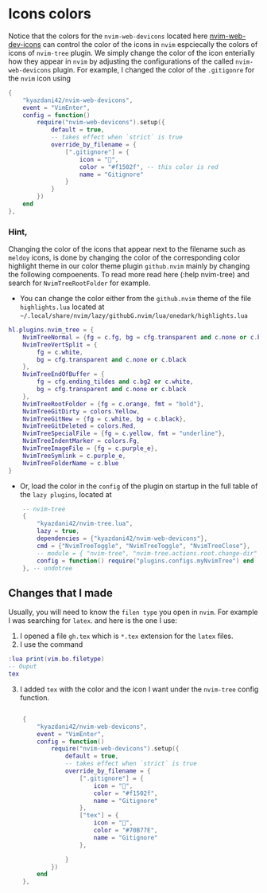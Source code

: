 # Icons colors

Notice that the colors for the `nvim-web-devicons` located here
[nvim-web-dev-icons](https://github.com/nvim-tree/nvim-web-devicons/tree/master)
can control the color of the icons in `nvim` espciecally the colors of icons of
`nvim-tree` plugin. We simply change the color of the icon enterially how they
appear in `nvim` by adjusting the configurations of the called
`nvim-web-devicons` plugin. For example, I changed the color of the `.gitigonre` for the `nvim` icon using

```lua
{
    "kyazdani42/nvim-web-devicons",
    event = "VimEnter",
    config = function()
        require("nvim-web-devicons").setup({
            default = true,
            -- takes effect when `strict` is true
            override_by_filename = {
                [".gitignore"] = {
                    icon = "",
                    color = "#f1502f", -- this color is red
                    name = "Gitignore"
                }
            }
        })
    end
},
```

### Hint,

Changing the color of the icons that appear next to the filename such as
`meldoy` icons, is done by changing the color of the corresponding color
highlight theme in our color theme plugin `github.nvim` mainly by changing the
following compoenents. To read more read here (:help nvim-tree) and search for
`NvimTreeRootFolder` for example.

- You can change the color either from the `github.nvim` theme of the file
  `highlights.lua` located at
  `~/.local/share/nvim/lazy/githubG.nvim/lua/onedark/highlights.lua`

```lua
hl.plugins.nvim_tree = {
    NvimTreeNormal = {fg = c.fg, bg = cfg.transparent and c.none or c.black},
    NvimTreeVertSplit = {
        fg = c.white,
        bg = cfg.transparent and c.none or c.black
    },
    NvimTreeEndOfBuffer = {
        fg = cfg.ending_tildes and c.bg2 or c.white,
        bg = cfg.transparent and c.none or c.black
    },
    NvimTreeRootFolder = {fg = c.orange, fmt = "bold"},
    NvimTreeGitDirty = colors.Yellow,
    NvimTreeGitNew = {fg = c.white, bg = c.black},
    NvimTreeGitDeleted = colors.Red,
    NvimTreeSpecialFile = {fg = c.yellow, fmt = "underline"},
    NvimTreeIndentMarker = colors.Fg,
    NvimTreeImageFile = {fg = c.purple_e},
    NvimTreeSymlink = c.purple_e,
    NvimTreeFolderName = c.blue
}
```

- Or, load the color in the `config` of the plugin on startup in the full table
  of the `lazy plugins`, located at

```lua
    -- nvim-tree
    {
        "kyazdani42/nvim-tree.lua",
        lazy = true,
        dependencies = {"kyazdani42/nvim-web-devicons"},
        cmd = {"NvimTreeToggle", "NvimTreeToggle", "NvimTreeClose"},
        -- module = { "nvim-tree", "nvim-tree.actions.root.change-dir" },
        config = function() require("plugins.configs.myNvimTree") end
    }, -- undotree
```

## Changes that I made

Usually, you will need to know the `filen type` you open in `nvim`.
For example I was searching for `latex`. and here is the one I use:

1. I opened a file `gh.tex` which is `*.tex` extension for the `latex` files.
2. I use the command

```lua
:lua print(vim.bo.filetype)
-- Ouput
tex
```

3. I added `tex` with the color and the icon I want under the `nvim-tree` config function.

```lua

    {
        "kyazdani42/nvim-web-devicons",
        event = "VimEnter",
        config = function()
            require("nvim-web-devicons").setup({
                default = true,
                -- takes effect when `strict` is true
                override_by_filename = {
                    [".gitignore"] = {
                        icon = "",
                        color = "#f1502f",
                        name = "Gitignore"
                    },
                    ["tex"] = {
                        icon = "󰙩",
                        color = "#70B77E",
                        name = "Gitignore"
                    },

                }
            })
        end
    },
```




